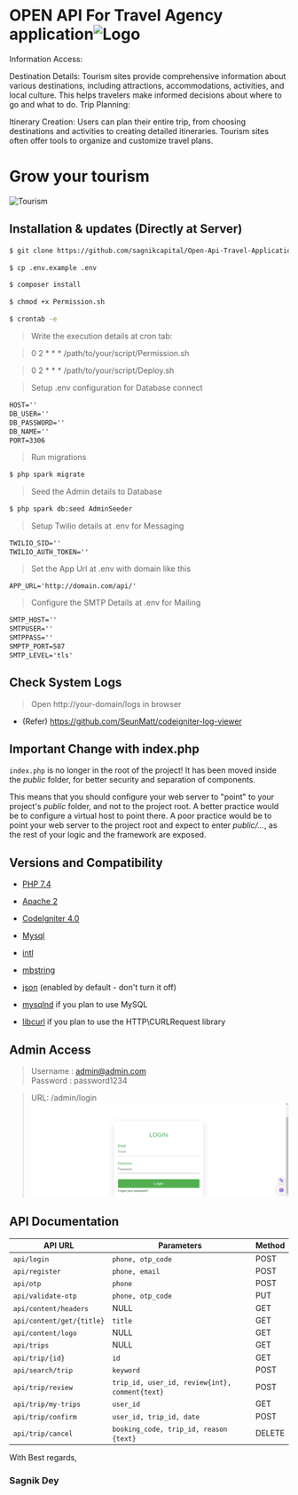 # OPEN API For Travel Agency application![Logo](https://logowik.com/content/uploads/images/651_codeigniter.jpg)

Information Access:

Destination Details: Tourism sites provide comprehensive information about various destinations, including attractions, accommodations, activities, and local culture. This helps travelers make informed decisions about where to go and what to do.
Trip Planning:

Itinerary Creation: 
Users can plan their entire trip, from choosing destinations and activities to creating detailed itineraries. Tourism sites often offer tools to organize and customize travel plans.
# Grow your tourism
![Tourism](https://i.pinimg.com/736x/2f/a2/32/2fa2321cb1703d6eef32410774156fed.jpg)

## Installation & updates (Directly at Server)
```sh
$ git clone https://github.com/sagnikcapital/Open-Api-Travel-Application.git
```
```sh
$ cp .env.example .env
```
```sh
$ composer install
```
```sh
$ chmod +x Permission.sh
```
```sh
$ crontab -e
```
> Write the execution details at cron tab: 

> 0 2 * * * /path/to/your/script/Permission.sh

> 0 2 * * * /path/to/your/script/Deploy.sh


> Setup .env configuration for Database connect
```env
HOST=''
DB_USER=''
DB_PASSWORD=''
DB_NAME=''
PORT=3306
```

> Run migrations
```sh
$ php spark migrate
```
> Seed the Admin details to Database
```sh
$ php spark db:seed AdminSeeder
```

> Setup Twilio details at .env for Messaging
```env
TWILIO_SID=''
TWILIO_AUTH_TOKEN=''
```

> Set the App Url at .env with domain like this
```env
APP_URL='http://domain.com/api/'
```
> Configure the SMTP Details at .env for Mailing
```env
SMTP_HOST=''
SMTPUSER=''
SMTPPASS=''
SMPTP_PORT=587
SMTP_LEVEL='tls'
```

## Check System Logs
> Open http://your-domain/logs in browser
- (Refer) https://github.com/SeunMatt/codeigniter-log-viewer 
## Important Change with index.php

`index.php` is no longer in the root of the project! It has been moved inside the *public* folder,
for better security and separation of components.

This means that you should configure your web server to "point" to your project's *public* folder, and
not to the project root. A better practice would be to configure a virtual host to point there. A poor practice would be to point your web server to the project root and expect to enter *public/...*, as the rest of your logic and the
framework are exposed.

## Versions and Compatibility

- [PHP 7.4]()
- [Apache 2]()
- [CodeIgniter 4.0]()
- [Mysql]()
- [intl](http://php.net/manual/en/intl.requirements.php)
- [mbstring](http://php.net/manual/en/mbstring.installation.php)



- [json]() (enabled by default - don't turn it off)
- [mysqlnd](http://php.net/manual/en/mysqlnd.install.php) if you plan to use MySQL
- [libcurl](http://php.net/manual/en/curl.requirements.php) if you plan to use the HTTP\CURLRequest library

## Admin Access
> Username : admin@admin.com  
> Password : password1234

> URL: /admin/login
![Alt Text](blobs/login.png)

## API  Documentation
| API URL                 | Parameters          | Method   |
|-------------------------|---------------------|----------|
| `api/login`             | `phone, otp_code`   | POST     |
| `api/register`          | `phone, email`      | POST     |
| `api/otp`               | `phone`             | POST     |
| `api/validate-otp`      | `phone, otp_code`   | PUT      |
| `api/content/headers`   |  NULL               | GET      |
| `api/content/get/{title}`| `title`            | GET      |
| `api/content/logo`      |  NULL               | GET      |
| `api/trips`             | NULL                | GET      |
| `api/trip/{id}`         | `id`                | GET      |
| `api/search/trip`       | `keyword`           | POST     |
| `api/trip/review`       | `trip_id, user_id, review{int}, comment{text}`  | POST |
| `api/trip/my-trips`     | `user_id`           | GET      |
| `api/trip/confirm`      | `user_id, trip_id, date`| POST |
| `api/trip/cancel`       | `booking_code, trip_id, reason {text}`    | DELETE  |

With Best regards,
 ### Sagnik Dey
